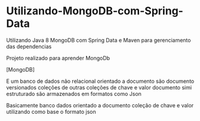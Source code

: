 # Utilizando-MongoDB-com-Spring-Data
Utilizando Java 8 MongoDB com Spring Data e Maven para gerenciamento das dependencias

Projeto realizado para aprender MongoDb

[MongoDB]

E um banco de dados não relacional orientado a documento 
são documento versionados coleções de outras coleções de chave e valor
documento simi estruturado são armazenados em formatos como Json

Basicamente banco dados orientado a documento coleção de chave e valor
utilizando como base o formato json


